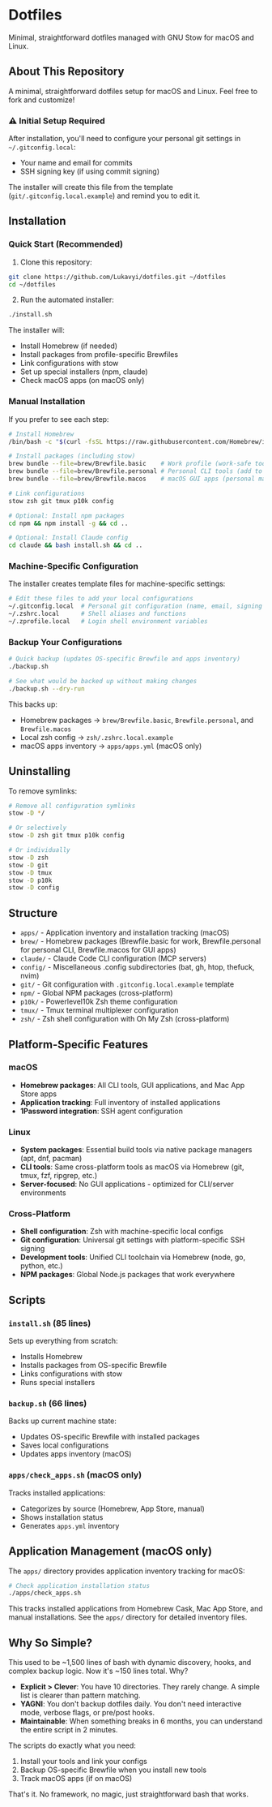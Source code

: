 # Dotfiles

Minimal, straightforward dotfiles managed with GNU Stow for macOS and Linux.

## About This Repository

A minimal, straightforward dotfiles setup for macOS and Linux. Feel free to fork and customize!

### ⚠️ Initial Setup Required
After installation, you'll need to configure your personal git settings in `~/.gitconfig.local`:
- Your name and email for commits
- SSH signing key (if using commit signing)

The installer will create this file from the template (`git/.gitconfig.local.example`) and remind you to edit it.

## Installation

### Quick Start (Recommended)

1. Clone this repository:
```bash
git clone https://github.com/Lukavyi/dotfiles.git ~/dotfiles
cd ~/dotfiles
```

2. Run the automated installer:
```bash
./install.sh
```

The installer will:
- Install Homebrew (if needed)
- Install packages from profile-specific Brewfiles
- Link configurations with stow
- Set up special installers (npm, claude)
- Check macOS apps (on macOS only)

### Manual Installation

If you prefer to see each step:

```bash
# Install Homebrew
/bin/bash -c "$(curl -fsSL https://raw.githubusercontent.com/Homebrew/install/HEAD/install.sh)"

# Install packages (including stow)
brew bundle --file=brew/Brewfile.basic    # Work profile (work-safe tools only)
brew bundle --file=brew/Brewfile.personal # Personal CLI tools (add to basic)
brew bundle --file=brew/Brewfile.macos    # macOS GUI apps (personal macOS only)

# Link configurations
stow zsh git tmux p10k config

# Optional: Install npm packages
cd npm && npm install -g && cd ..

# Optional: Install Claude config
cd claude && bash install.sh && cd ..
```

### Machine-Specific Configuration

The installer creates template files for machine-specific settings:
```bash
# Edit these files to add your local configurations
~/.gitconfig.local  # Personal git configuration (name, email, signing key)
~/.zshrc.local      # Shell aliases and functions
~/.zprofile.local   # Login shell environment variables
```

### Backup Your Configurations

```bash
# Quick backup (updates OS-specific Brewfile and apps inventory)
./backup.sh

# See what would be backed up without making changes
./backup.sh --dry-run
```

This backs up:
- Homebrew packages → `brew/Brewfile.basic`, `Brewfile.personal`, and `Brewfile.macos`
- Local zsh config → `zsh/.zshrc.local.example`
- macOS apps inventory → `apps/apps.yml` (macOS only)

## Uninstalling

To remove symlinks:
```bash
# Remove all configuration symlinks
stow -D */

# Or selectively
stow -D zsh git tmux p10k config

# Or individually
stow -D zsh
stow -D git
stow -D tmux
stow -D p10k
stow -D config
```

## Structure

- `apps/` - Application inventory and installation tracking (macOS)
- `brew/` - Homebrew packages (Brewfile.basic for work, Brewfile.personal for personal CLI, Brewfile.macos for GUI apps)
- `claude/` - Claude Code CLI configuration (MCP servers)
- `config/` - Miscellaneous .config subdirectories (bat, gh, htop, thefuck, nvim)
- `git/` - Git configuration with `.gitconfig.local.example` template
- `npm/` - Global NPM packages (cross-platform)
- `p10k/` - Powerlevel10k Zsh theme configuration
- `tmux/` - Tmux terminal multiplexer configuration
- `zsh/` - Zsh shell configuration with Oh My Zsh (cross-platform)

## Platform-Specific Features

### macOS
- **Homebrew packages**: All CLI tools, GUI applications, and Mac App Store apps
- **Application tracking**: Full inventory of installed applications
- **1Password integration**: SSH agent configuration

### Linux  
- **System packages**: Essential build tools via native package managers (apt, dnf, pacman)
- **CLI tools**: Same cross-platform tools as macOS via Homebrew (git, tmux, fzf, ripgrep, etc.)
- **Server-focused**: No GUI applications - optimized for CLI/server environments

### Cross-Platform
- **Shell configuration**: Zsh with machine-specific local configs
- **Git configuration**: Universal git settings with platform-specific SSH signing
- **Development tools**: Unified CLI toolchain via Homebrew (node, go, python, etc.)
- **NPM packages**: Global Node.js packages that work everywhere

## Scripts

### `install.sh` (85 lines)
Sets up everything from scratch:
- Installs Homebrew
- Installs packages from OS-specific Brewfile
- Links configurations with stow
- Runs special installers

### `backup.sh` (66 lines)
Backs up current machine state:
- Updates OS-specific Brewfile with installed packages
- Saves local configurations
- Updates apps inventory (macOS)

### `apps/check_apps.sh` (macOS only)
Tracks installed applications:
- Categorizes by source (Homebrew, App Store, manual)
- Shows installation status
- Generates `apps.yml` inventory

## Application Management (macOS only)

The `apps/` directory provides application inventory tracking for macOS:
```bash
# Check application installation status
./apps/check_apps.sh
```

This tracks installed applications from Homebrew Cask, Mac App Store, and manual installations. See the `apps/` directory for detailed inventory files.

## Why So Simple?

This used to be ~1,500 lines of bash with dynamic discovery, hooks, and complex backup logic. Now it's ~150 lines total. Why?

- **Explicit > Clever**: You have 10 directories. They rarely change. A simple list is clearer than pattern matching.
- **YAGNI**: You don't backup dotfiles daily. You don't need interactive mode, verbose flags, or pre/post hooks.
- **Maintainable**: When something breaks in 6 months, you can understand the entire script in 2 minutes.

The scripts do exactly what you need:
1. Install your tools and link your configs
2. Backup OS-specific Brewfile when you install new tools
3. Track macOS apps (if on macOS)

That's it. No framework, no magic, just straightforward bash that works.